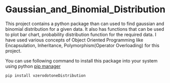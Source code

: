 # Gaussian_and_Binomial_Distribution

This project contains a python package than can used to find gaussian and binomial distribution for a given data. It also has functions that can be used to plot bar chart, probability distribution function for the required data.
I have used various concepts of Object Oriented Programming like Encapsulation, Inheritance, Polymorphism(Operator Overloading) for this project.

You can use following command to install this package into your system using python [pip manager](https://pypi.org/project/pip-manager/)

```
pip install vzerodotoneDistribution
```

